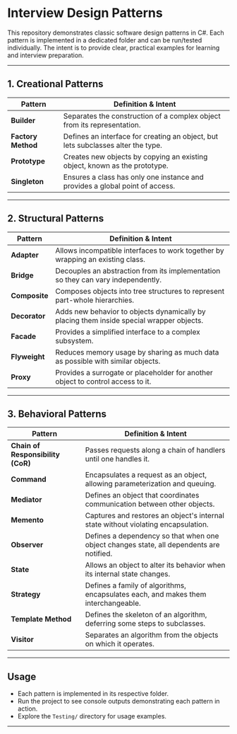 # Interview Design Patterns

This repository demonstrates classic software design patterns in C#. Each pattern is implemented in a dedicated folder and can be run/tested individually. The intent is to provide clear, practical examples for learning and interview preparation.

---

## 1. Creational Patterns

| Pattern         | Definition & Intent                                                                 |
|-----------------|------------------------------------------------------------------------------------|
| **Builder**     | Separates the construction of a complex object from its representation.            |
| **Factory Method** | Defines an interface for creating an object, but lets subclasses alter the type. |
| **Prototype**   | Creates new objects by copying an existing object, known as the prototype.         |
| **Singleton**   | Ensures a class has only one instance and provides a global point of access.       |

---

## 2. Structural Patterns

| Pattern         | Definition & Intent                                                                 |
|-----------------|------------------------------------------------------------------------------------|
| **Adapter**     | Allows incompatible interfaces to work together by wrapping an existing class.      |
| **Bridge**      | Decouples an abstraction from its implementation so they can vary independently.    |
| **Composite**   | Composes objects into tree structures to represent part-whole hierarchies.         |
| **Decorator**   | Adds new behavior to objects dynamically by placing them inside special wrapper objects. |
| **Facade**      | Provides a simplified interface to a complex subsystem.                            |
| **Flyweight**   | Reduces memory usage by sharing as much data as possible with similar objects.      |
| **Proxy**       | Provides a surrogate or placeholder for another object to control access to it.     |

---

## 3. Behavioral Patterns

| Pattern                | Definition & Intent                                                          |
|------------------------|-----------------------------------------------------------------------------|
| **Chain of Responsibility (CoR)** | Passes requests along a chain of handlers until one handles it.         |
| **Command**            | Encapsulates a request as an object, allowing parameterization and queuing.  |
| **Mediator**           | Defines an object that coordinates communication between other objects.       |
| **Memento**            | Captures and restores an object's internal state without violating encapsulation. |
| **Observer**           | Defines a dependency so that when one object changes state, all dependents are notified. |
| **State**              | Allows an object to alter its behavior when its internal state changes.       |
| **Strategy**           | Defines a family of algorithms, encapsulates each, and makes them interchangeable. |
| **Template Method**    | Defines the skeleton of an algorithm, deferring some steps to subclasses.     |
| **Visitor**            | Separates an algorithm from the objects on which it operates.                 |

---

## Usage

- Each pattern is implemented in its respective folder.
- Run the project to see console outputs demonstrating each pattern in action.
- Explore the `Testing/` directory for usage examples.

---
